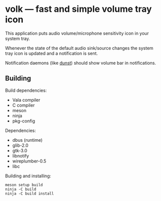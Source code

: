 # volk — fast and simple volume tray icon

This application puts audio volume/microphone
sensitivity icon in your system tray.

Whenever the state of the default audio sink/source changes
the system tray icon is updated and a notification is sent.

Notification daemons (like [dunst](https://github.com/dunst-project/dunst))
should show volume bar in notifications.

## Building

Build dependencies:
- Vala compiler
- C compiler
- meson
- ninja
- pkg-config

Dependencies:
- dbus (runtime)
- glib-2.0
- gtk-3.0
- libnotify
- wireplumber-0.5
- libc

Building and installing:

```console
meson setup build
ninja -C build
ninja -C build install
```
